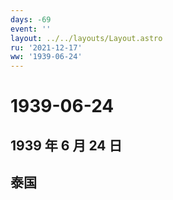 ```yaml
---
days: -69
event: ''
layout: ../../layouts/Layout.astro
ru: '2021-12-17'
ww: '1939-06-24'
---
```


# 1939-06-24

## 1939 年 6 月 24 日

## 泰国